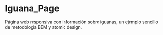 # Iguana_Page
Página web responsiva con información sobre iguanas, un ejemplo sencillo de metodología BEM y atomic design.

